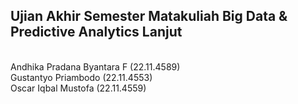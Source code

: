 <h2>Ujian Akhir Semester Matakuliah Big Data & Predictive Analytics Lanjut</h2><br />
Andhika Pradana Byantara F  (22.11.4589)<br />
Gustantyo Priambodo         (22.11.4553)<br />
Oscar Iqbal Mustofa         (22.11.4559)<br />
<br />
